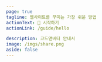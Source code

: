 ```yaml
---
page: true
tagline: 웹사이트를 꾸미는 가장 쉬운 방법
actionText: 📖 시작하기
actionLink: /guide/hello

description: 코드앤버터 안내서
image: /imgs/share.png
aside: false
---
```


<script setup>
import Home from '@theme/components/Home.vue'
</script>

<Home />
